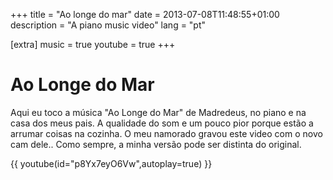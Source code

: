 +++
title = "Ao longe do mar"
date = 2013-07-08T11:48:55+01:00
description = "A piano music video"
lang = "pt"

[extra]
music = true
youtube = true
+++

# Ao Longe do Mar

Aqui eu toco a música "Ao Longe do Mar" de Madredeus, no piano e na casa dos meus pais. A qualidade do som e um pouco pior porque estão a arrumar coisas na cozinha. O meu namorado gravou este video com o novo cam dele.. Como sempre, a minha versão pode ser distinta do original.

{{ youtube(id="p8Yx7eyO6Vw",autoplay=true) }}


